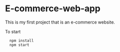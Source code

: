 # E-commerce-web-app

This is my first project that is an e-commerce website.

   To start
     
      npm install
      npm start
